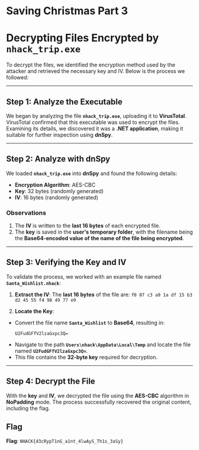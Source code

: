 # Saving Christmas Part 3

# Decrypting Files Encrypted by `nhack_trip.exe`

To decrypt the files, we identified the encryption method used by the attacker and retrieved the necessary key and IV. Below is the process we followed:

---

## Step 1: Analyze the Executable

We began by analyzing the file **`nhack_trip.exe`**, uploading it to **VirusTotal**. VirusTotal confirmed that this executable was used to encrypt the files. Examining its details, we discovered it was a **.NET application**, making it suitable for further inspection using **dnSpy**.

---

## Step 2: Analyze with dnSpy

We loaded **`nhack_trip.exe`** into **dnSpy** and found the following details:
- **Encryption Algorithm**: AES-CBC
- **Key**: 32 bytes (randomly generated)
- **IV**: 16 bytes (randomly generated)

### Observations
1. The **IV** is written to the **last 16 bytes** of each encrypted file.
2. The **key** is saved in the **user's temporary folder**, with the filename being the **Base64-encoded value of the name of the file being encrypted**.

---

## Step 3: Verifying the Key and IV

To validate the process, we worked with an example file named **`Santa_Wishlist.nhack`**:
1. **Extract the IV**: The **last 16 bytes** of the file are:
`f0 07 c3 a9 1a df 15 b3 d2 45 55 f4 98 49 77 e9`

2. **Locate the Key**:
- Convert the file name **`Santa_Wishlist`** to **Base64**, resulting in:
  ```
  U2FudGFfV2lzaGxpc3Q=
  ```
- Navigate to the path **`Users\nhack\AppData\Local\Temp`** and locate the file named **`U2FudGFfV2lzaGxpc3Q=`**.
- This file contains the **32-byte key** required for decryption.

---

## Step 4: Decrypt the File

With the **key** and **IV**, we decrypted the file using the **AES-CBC** algorithm in **NoPadding** mode. The process successfully recovered the original content, including the flag.


## Flag

**Flag**: `NHACK{d3cRypT1nG_a1nt_4lwAyS_Th1s_3aSy}`
